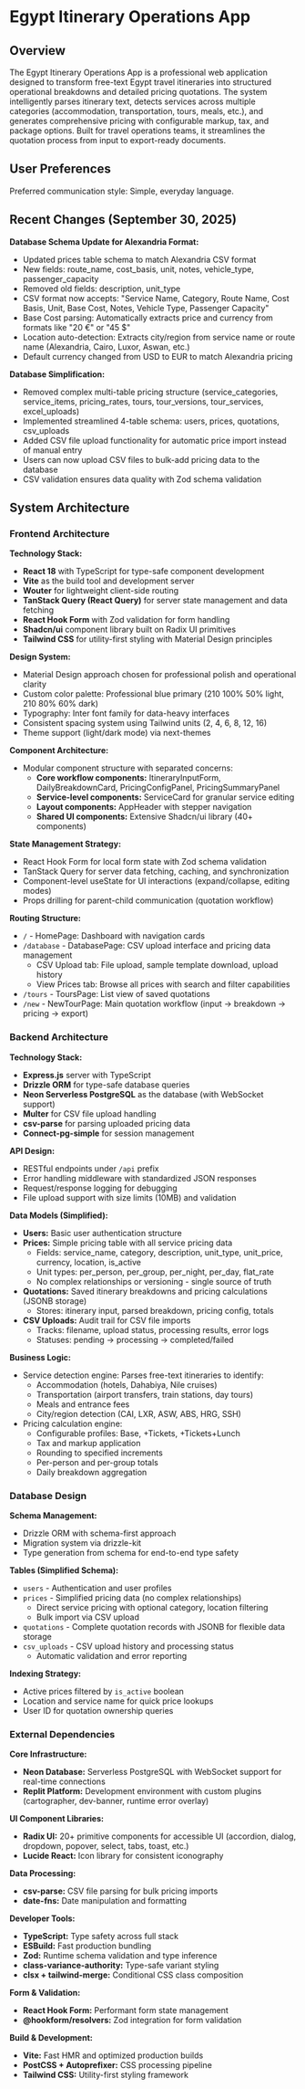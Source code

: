 # Egypt Itinerary Operations App

## Overview

The Egypt Itinerary Operations App is a professional web application designed to transform free-text Egypt travel itineraries into structured operational breakdowns and detailed pricing quotations. The system intelligently parses itinerary text, detects services across multiple categories (accommodation, transportation, tours, meals, etc.), and generates comprehensive pricing with configurable markup, tax, and package options. Built for travel operations teams, it streamlines the quotation process from input to export-ready documents.

## User Preferences

Preferred communication style: Simple, everyday language.

## Recent Changes (September 30, 2025)

**Database Schema Update for Alexandria Format:**
- Updated prices table schema to match Alexandria CSV format
- New fields: route_name, cost_basis, unit, notes, vehicle_type, passenger_capacity
- Removed old fields: description, unit_type
- CSV format now accepts: "Service Name, Category, Route Name, Cost Basis, Unit, Base Cost, Notes, Vehicle Type, Passenger Capacity"
- Base Cost parsing: Automatically extracts price and currency from formats like "20 €" or "45 $"
- Location auto-detection: Extracts city/region from service name or route name (Alexandria, Cairo, Luxor, Aswan, etc.)
- Default currency changed from USD to EUR to match Alexandria pricing

**Database Simplification:**
- Removed complex multi-table pricing structure (service_categories, service_items, pricing_rates, tours, tour_versions, tour_services, excel_uploads)
- Implemented streamlined 4-table schema: users, prices, quotations, csv_uploads
- Added CSV file upload functionality for automatic price import instead of manual entry
- Users can now upload CSV files to bulk-add pricing data to the database
- CSV validation ensures data quality with Zod schema validation

## System Architecture

### Frontend Architecture

**Technology Stack:**
- **React 18** with TypeScript for type-safe component development
- **Vite** as the build tool and development server
- **Wouter** for lightweight client-side routing
- **TanStack Query (React Query)** for server state management and data fetching
- **React Hook Form** with Zod validation for form handling
- **Shadcn/ui** component library built on Radix UI primitives
- **Tailwind CSS** for utility-first styling with Material Design principles

**Design System:**
- Material Design approach chosen for professional polish and operational clarity
- Custom color palette: Professional blue primary (210 100% 50% light, 210 80% 60% dark)
- Typography: Inter font family for data-heavy interfaces
- Consistent spacing system using Tailwind units (2, 4, 6, 8, 12, 16)
- Theme support (light/dark mode) via next-themes

**Component Architecture:**
- Modular component structure with separated concerns:
  - **Core workflow components:** ItineraryInputForm, DailyBreakdownCard, PricingConfigPanel, PricingSummaryPanel
  - **Service-level components:** ServiceCard for granular service editing
  - **Layout components:** AppHeader with stepper navigation
  - **Shared UI components:** Extensive Shadcn/ui library (40+ components)

**State Management Strategy:**
- React Hook Form for local form state with Zod schema validation
- TanStack Query for server data fetching, caching, and synchronization
- Component-level useState for UI interactions (expand/collapse, editing modes)
- Props drilling for parent-child communication (quotation workflow)

**Routing Structure:**
- `/` - HomePage: Dashboard with navigation cards
- `/database` - DatabasePage: CSV upload interface and pricing data management
  - CSV Upload tab: File upload, sample template download, upload history
  - View Prices tab: Browse all prices with search and filter capabilities
- `/tours` - ToursPage: List view of saved quotations
- `/new` - NewTourPage: Main quotation workflow (input → breakdown → pricing → export)

### Backend Architecture

**Technology Stack:**
- **Express.js** server with TypeScript
- **Drizzle ORM** for type-safe database queries
- **Neon Serverless PostgreSQL** as the database (with WebSocket support)
- **Multer** for CSV file upload handling
- **csv-parse** for parsing uploaded pricing data
- **Connect-pg-simple** for session management

**API Design:**
- RESTful endpoints under `/api` prefix
- Error handling middleware with standardized JSON responses
- Request/response logging for debugging
- File upload support with size limits (10MB) and validation

**Data Models (Simplified):**
- **Users:** Basic user authentication structure
- **Prices:** Simple pricing table with all service pricing data
  - Fields: service_name, category, description, unit_type, unit_price, currency, location, is_active
  - Unit types: per_person, per_group, per_night, per_day, flat_rate
  - No complex relationships or versioning - single source of truth
- **Quotations:** Saved itinerary breakdowns and pricing calculations (JSONB storage)
  - Stores: itinerary input, parsed breakdown, pricing config, totals
- **CSV Uploads:** Audit trail for CSV file imports
  - Tracks: filename, upload status, processing results, error logs
  - Statuses: pending → processing → completed/failed

**Business Logic:**
- Service detection engine: Parses free-text itineraries to identify:
  - Accommodation (hotels, Dahabiya, Nile cruises)
  - Transportation (airport transfers, train stations, day tours)
  - Meals and entrance fees
  - City/region detection (CAI, LXR, ASW, ABS, HRG, SSH)
- Pricing calculation engine:
  - Configurable profiles: Base, +Tickets, +Tickets+Lunch
  - Tax and markup application
  - Rounding to specified increments
  - Per-person and per-group totals
  - Daily breakdown aggregation

### Database Design

**Schema Management:**
- Drizzle ORM with schema-first approach
- Migration system via drizzle-kit
- Type generation from schema for end-to-end type safety

**Tables (Simplified Schema):**
- `users` - Authentication and user profiles
- `prices` - Simplified pricing data (no complex relationships)
  - Direct service pricing with optional category, location filtering
  - Bulk import via CSV upload
- `quotations` - Complete quotation records with JSONB for flexible data storage
- `csv_uploads` - CSV upload history and processing status
  - Automatic validation and error reporting

**Indexing Strategy:**
- Active prices filtered by `is_active` boolean
- Location and service name for quick price lookups
- User ID for quotation ownership queries

### External Dependencies

**Core Infrastructure:**
- **Neon Database:** Serverless PostgreSQL with WebSocket support for real-time connections
- **Replit Platform:** Development environment with custom plugins (cartographer, dev-banner, runtime error overlay)

**UI Component Libraries:**
- **Radix UI:** 20+ primitive components for accessible UI (accordion, dialog, dropdown, popover, select, tabs, toast, etc.)
- **Lucide React:** Icon library for consistent iconography

**Data Processing:**
- **csv-parse:** CSV file parsing for bulk pricing imports
- **date-fns:** Date manipulation and formatting

**Developer Tools:**
- **TypeScript:** Type safety across full stack
- **ESBuild:** Fast production bundling
- **Zod:** Runtime schema validation and type inference
- **class-variance-authority:** Type-safe variant styling
- **clsx + tailwind-merge:** Conditional CSS class composition

**Form & Validation:**
- **React Hook Form:** Performant form state management
- **@hookform/resolvers:** Zod integration for form validation

**Build & Development:**
- **Vite:** Fast HMR and optimized production builds
- **PostCSS + Autoprefixer:** CSS processing pipeline
- **Tailwind CSS:** Utility-first styling framework